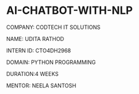 # AI-CHATBOT-WITH-NLP

COMPANY: CODTECH IT SOLUTIONS

NAME: UDITA RATHOD

INTERN ID: CTO4DH2968

DOMAIN: PYTHON PROGRAMMING

DURATION:4 WEEKS

MENTOR: NEELA SANTOSH
